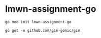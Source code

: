 # lmwn-assignment-go

```shell
go mod init lmwn-assignment-go

go get -u github.com/gin-gonic/gin
```
